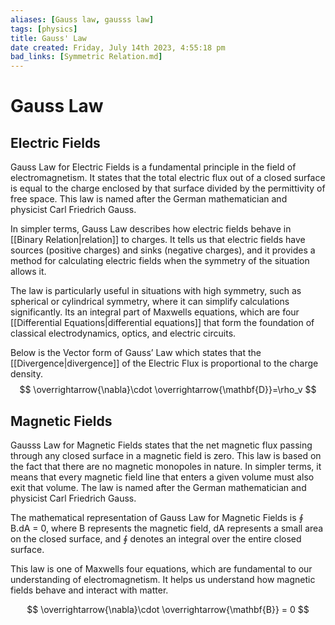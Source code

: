 ```yaml
---
aliases: [Gauss law, gausss law]
tags: [physics]
title: Gauss' Law
date created: Friday, July 14th 2023, 4:55:18 pm
bad_links: [Symmetric Relation.md]
---
```

# Gauss Law
## Electric Fields
Gauss Law for Electric Fields is a fundamental principle in the field of electromagnetism. It states that the total electric flux out of a closed surface is equal to the charge enclosed by that surface divided by the permittivity of free space. This law is named after the German mathematician and physicist Carl Friedrich Gauss.

In simpler terms, Gauss Law describes how electric fields behave in [[Binary Relation|relation]] to charges. It tells us that electric fields have sources (positive charges) and sinks (negative charges), and it provides a method for calculating electric fields when the symmetry of the situation allows it.

The law is particularly useful in situations with high symmetry, such as spherical or cylindrical symmetry, where it can simplify calculations significantly. Its an integral part of Maxwells equations, which are four [[Differential Equations|differential equations]] that form the foundation of classical electrodynamics, optics, and electric circuits.

Below is the Vector form of Gauss’ Law which states that the [[Divergence|divergence]] of the Electric Flux is proportional to the charge density.
$$
\overrightarrow{\nabla}\cdot \overrightarrow{\mathbf{D}}=\rho_v
$$

## Magnetic Fields
Gausss Law for Magnetic Fields states that the net magnetic flux passing through any closed surface in a magnetic field is zero. This law is based on the fact that there are no magnetic monopoles in nature. In simpler terms, it means that every magnetic field line that enters a given volume must also exit that volume. The law is named after the German mathematician and physicist Carl Friedrich Gauss.

The mathematical representation of Gauss Law for Magnetic Fields is ∮ B.dA = 0, where B represents the magnetic field, dA represents a small area on the closed surface, and ∮ denotes an integral over the entire closed surface.

This law is one of Maxwells four equations, which are fundamental to our understanding of electromagnetism. It helps us understand how magnetic fields behave and interact with matter.

$$
\overrightarrow{\nabla}\cdot \overrightarrow{\mathbf{B}} = 0
$$
